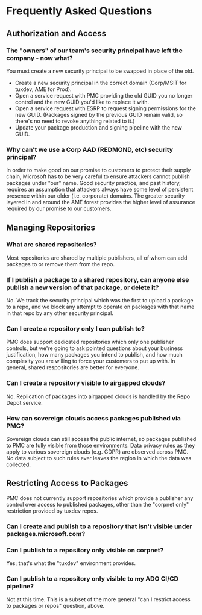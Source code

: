 # Frequently Asked Questions

## Authorization and Access

### The "owners" of our team's security principal have left the company - now what?

You must create a new security principal to be swapped in place of the old.
- Create a new security principal in the correct domain (Corp/MSIT for tuxdev, AME for Prod).
- Open a service request with PMC providing the old GUID you no longer control and the new GUID you'd like to replace it with.
- Open a service request with ESRP to request signing permissions for the new GUID. (Packages signed by the previous GUID remain valid, so there's no need to revoke anything related to it.)
- Update your package production and signing pipeline with the new GUID. 

### Why can't we use a Corp AAD (REDMOND, etc) security principal?

In order to make good on our promise to customers to protect their supply chain, Microsoft has to be very careful to ensure attackers cannot publish packages under "our" name.
Good security practice, and past history, requires an assumption that attackers always have some level of persistent presence within our older (i.e. corporate) domains.
The greater security layered in and around the AME forest provides the higher level of assurance required by our promise to our customers.

## Managing Repositories

### What are shared repositories?

Most repositories are shared by multiple publishers, all of whom can add packages to or remove them from the repo.

### If I publish a package to a shared repository, can anyone else publish a new version of that package, or delete it?

No. We track the security principal which was the first to upload a package to a repo, and we block any attempt to operate on packages with that name in that repo by any other security principal.

### Can I create a repository only I can publish to?

PMC does support dedicated repositories which only one publisher controls, but we're going to ask pointed questions about your business justification, how many packages you intend to publish, and how much complexity you are willing to force your customers to put up with. In general, shared respositories are better for everyone.

### Can I create a repository visible to airgapped clouds?

No. Replication of packages into airgapped clouds is handled by the Repo Depot service.

### How can sovereign clouds access packages published via PMC?

Sovereign clouds can still access the public internet, so packages published to PMC are fully visible from those environments.
Data privacy rules as they apply to various sovereign clouds (e.g. GDPR) are observed across PMC. No data subject to such rules ever leaves the region in which the data was collected.

## Restricting Access to Packages

PMC does not currently support repositories which provide a publisher any control over access to published packages, other than the "corpnet only" restriction provided by tuxdev repos.

### Can I create and publish to a repository that isn't visible under packages.microsoft.com?

### Can I publish to a repository only visible on corpnet?

Yes; that's what the "tuxdev" environment provides.

### Can I publish to a repository only visible to my ADO CI/CD pipeline?

Not at this time. This is a subset of the more general "can I restrict access to packages or repos" question, above.
